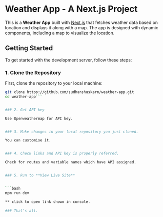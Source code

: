 # Weather App - A Next.js Project

This is a **Weather App** built with [Next.js](https://nextjs.org) that fetches weather data based on location and displays it along with a map. The app is designed with dynamic components, including a map to visualize the location.

## Getting Started

To get started with the development server, follow these steps:

### 1. Clone the Repository

First, clone the repository to your local machine:

```bash
git clone https://github.com/sudhanshuskarn/weather-app.git
cd weather-app```


### 2. Get API key

Use Openweathermap for API key.


### 3. Make changes in your local repository you just cloned.

You can customise it.


### 4. Check links and API key is properly referred.

Check for routes and variable names which have API assigned.


### 5. Run to **View Live Site**


```bash
npm run dev

** click to open link shown in console.

### That's all.
